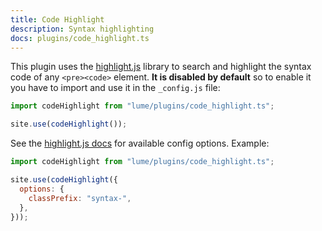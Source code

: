 ```yaml
---
title: Code Highlight
description: Syntax highlighting
docs: plugins/code_highlight.ts
---
```


This plugin uses the [highlight.js](https://highlightjs.org/) library to search
and highlight the syntax code of any `<pre><code>` element. **It is disabled by
default** so to enable it you have to import and use it in the `_config.js`
file:

```js
import codeHighlight from "lume/plugins/code_highlight.ts";

site.use(codeHighlight());
```

See the
[highlight.js docs](https://highlightjs.readthedocs.io/en/latest/api.html#configure)
for available config options. Example:

```js
import codeHighlight from "lume/plugins/code_highlight.ts";

site.use(codeHighlight({
  options: {
    classPrefix: "syntax-",
  },
}));
```
